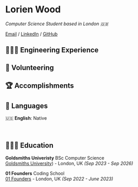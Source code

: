 # Lorien Wood

_Computer Science Student based in London 🇬🇧_ <br>

[Email](mailto:lorienmwood@gmail.com) / [LinkedIn](https://www.linkedin.com/in/lorienwood) / [GitHub](https://github.com/lorienmwood)

## 👩🏼‍💻 Engineering Experience

## 📌 Volunteering
    
## 🏆 Accomplishments

## 💬 Languages

🇺🇸 **English**: Native <br>
<br><br>
## 👩🏼‍🎓 Education
**Goldsmiths Univeristy** BSc Computer Science<br>
[Goldsmiths University](https://www.gold.ac.uk/)) - London, UK _(Sep 2023 - Sep 2026)_ <br>

**01 Founders** Coding School<br>
[01 Founders](https://01founders.co/) - London, UK _(Sep 2022 - June 2023)_ <br>
